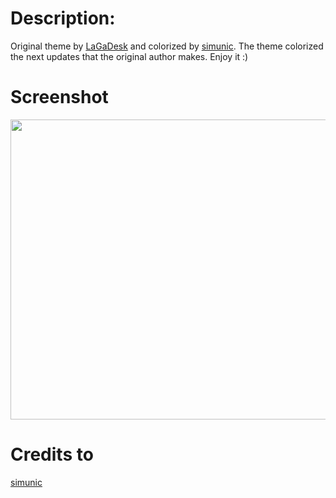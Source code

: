 # Description:
Original theme by [LaGaDesk](http://gnome-look.org/content/show.php/LaGaDesk-BlueNight-II-GTK?content=115178) and colorized by [simunic](http://gnome-look.org/content/show.php/Simunic-RedNight+theme?content=114281).
The theme colorized the next updates that the original author makes. Enjoy it :)

# Screenshot
<img src="http://gnome-look.org/CONTENT/content-pre1/114281-1.jpg" width="640" height="480">

# Credits to
[simunic](http://gnome-look.org/usermanager/search.php?username=simunic)

